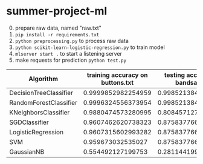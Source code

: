 # summer-project-ml

0. prepare raw data, named "raw.txt"
1. ```pip install -r requirements.txt```
2. ```python preprocessing.py``` to process raw data
3. ```python scikit-learn-logistic-regression.py``` to train model
4. ```mlserver start .``` to start a listening server
5. make requests for prediction ```python test.py```


| Algorithm | training accuracy on buttons.txt | testing accuracy on bandsaw.txt |
| ----------- | ----------- | ----------- |
| DecisionTreeClassifier | 0.9999852982254959 | 0.9985213846472742 |
| RandomForestClassifier | 0.9996324556373954 | 0.9985213846472742 |
| KNeighborsClassifier | 0.9880474573280995 | 0.8084571270641885 |
| SGDClassifier | 0.9607462620738323 | 0.8758377668762524 |
| LogisticRegression | 0.9607315602993282 | 0.8758377668762524 |
| SVM | 0.959673032535027 | 0.8758377668762524 |
| GaussianNB | 0.554492127199753 | 0.28114419954397846 |
